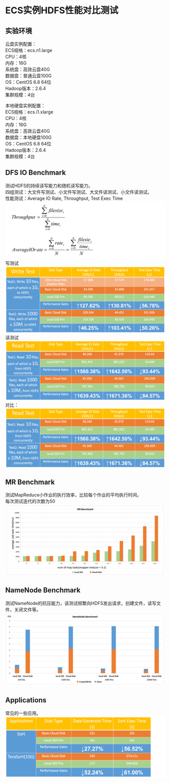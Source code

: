 # ECS实例HDFS性能对比测试
## 实验环境
云盘实例配置：     
ECS规格：ecs.n1.large    
CPU：4核     
内存：16G     
系统盘：高效云盘40G     
数据盘：普通云盘100G     
OS：CentOS 6.8 64位     
Hadoop版本：2.6.4    
集群规模：4台     

本地硬盘实例配置：    
ECS规格：ecs.i1.xlarge      
CPU：4核      
内存：16G    
系统盘：高效云盘40G     
数据盘：本地硬盘100G     
OS：CentOS 6.8 64位     
Hadoop版本：2.6.4    
集群规模：4台
## DFS IO Benchmark
测试HDFS的持续读写能力和随机读写能力。    
四组测试：大文件写测试、小文件写测试、大文件读测试、小文件读测试。     
性能测试：Average IO Rate, Throughput, Test Exec Time
![benchmark11](https://github.com/liumihust/gitTset/blob/master/benchmark11.PNG)
写测试
![benchmark12](https://github.com/liumihust/gitTset/blob/master/benchmark12.PNG)
读测试
![benchmark13](https://github.com/liumihust/gitTset/blob/master/benchmark13.PNG)
对比：
![benchmark13](https://github.com/liumihust/gitTset/blob/master/benchmark13.PNG)
## MR Benchmark
测试MapReduce小作业的执行效率，比较每个作业的平均执行时间。     
每次测试迭代的次数为50
![benchmark2](https://github.com/liumihust/gitTset/blob/master/benchmark2.PNG)
## NameNode Benchmark
测试NameNode的抗压能力，该测试频繁向HDFS发出请求，创建文件，读写文件，关闭文件等。
![benchmark3](https://github.com/liumihust/gitTset/blob/master/benchmark3.PNG)
## Applications
常见的一些应用。
![benchmark41](https://github.com/liumihust/gitTset/blob/master/benchmark41.PNG)
